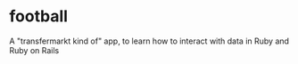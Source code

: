 # football
A "transfermarkt kind of" app, to learn how to interact with data in Ruby and Ruby on Rails
